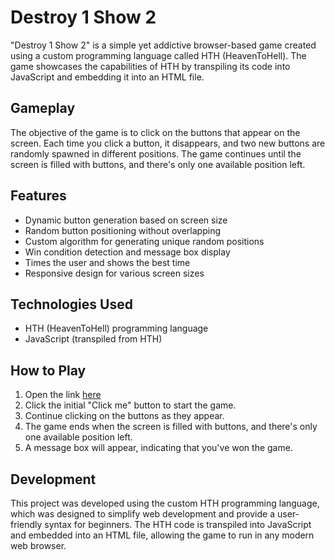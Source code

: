 # Destroy 1 Show 2

"Destroy 1 Show 2" is a simple yet addictive browser-based game created using a custom programming language called HTH (HeavenToHell). The game showcases the capabilities of HTH by transpiling its code into JavaScript and embedding it into an HTML file.

## Gameplay

The objective of the game is to click on the buttons that appear on the screen. Each time you click a button, it disappears, and two new buttons are randomly spawned in different positions. The game continues until the screen is filled with buttons, and there's only one available position left.

## Features

- Dynamic button generation based on screen size
- Random button positioning without overlapping
- Custom algorithm for generating unique random positions
- Win condition detection and message box display
- Times the user and shows the best time
- Responsive design for various screen sizes

## Technologies Used

- HTH (HeavenToHell) programming language
- JavaScript (transpiled from HTH)

## How to Play

1. Open the link [here](https://themaster1127.github.io/Destroy-1-Show-2/)
2. Click the initial "Click me" button to start the game.
3. Continue clicking on the buttons as they appear.
4. The game ends when the screen is filled with buttons, and there's only one available position left.
5. A message box will appear, indicating that you've won the game.

## Development

This project was developed using the custom HTH programming language, which was designed to simplify web development and provide a user-friendly syntax for beginners. The HTH code is transpiled into JavaScript and embedded into an HTML file, allowing the game to run in any modern web browser.
